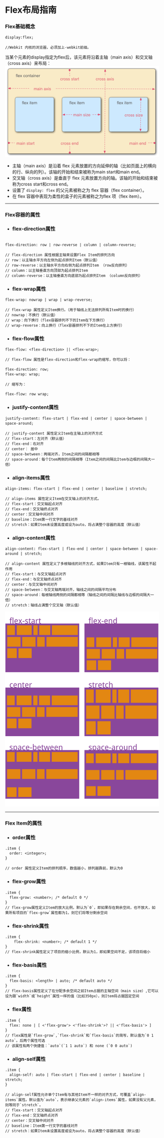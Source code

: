 <!-- docs/_sidebar.md -->
# Flex布局指南

### **Flex基础概念**
```
display:flex;

//Webkit 内核的浏览器，必须加上-webkit前缀。
```
当某个元素的display指定为flex后，该元素将沿着主轴（main axis）和交叉轴（cross axis）来布局：
![](images/screenshot_1570782738087.png)
* 主轴（main axis）是沿着 flex 元素放置的方向延伸的轴（比如页面上的横向的行、纵向的列）。该轴的开始和结束被称为main start和main end。
* 交叉轴（cross axis）是垂直于 flex 元素放置方向的轴。该轴的开始和结束被称为cross start和cross end。
* 设置了 `display: flex` 的父元素被称之为 flex 容器（flex container）。
* 在 flex 容器中表现为柔性的盒子的元素被称之为flex 项（flex item）。
*****

### **Flex容器的属性**

* ### flex-direction属性

```

flex-direction: row | row-reverse | column | column-reverse;

// flex-direction 属性根据主轴来设置Flex Item的排列方向
// row：以主轴水平方向左侧为起点排列Item（默认值）
// row-reverse：以主轴水平方向右侧为起点排列Item （row反向排列）
// column：以主轴垂直方向顶部为起点排列Item
// column-reverse：以主轴垂直方向底部为起点排列Item （column反向排列）

```

* ### flex-wrap属性

```
flex-wrap: nowrap | wrap | wrap-reverse;

// flex-wrap 属性定义Item换行。（用于轴线上无法排列所有Item时的换行）
// nowrap：不换行（默认值）
// wrap：向下换行（flex容器排列不下的Item在下方换行）
// wrap-reverse：向上换行（flex容器排列不下的Item在上方换行）
```
* ### flex-flow属性
```
flex-flow: <flex-direction> || <flex-wrap>;

// flex-flow 属性是flex-direction和flex-wrap的缩写，你可以将：

flex-direction: row;
flex-wrap: wrap;

// 缩写为：

flex-flow: row wrap;
```

* ### justify-content属性

```
justify-content: flex-start | flex-end | center | space-between | space-around;

// justify-content 属性定义Item在主轴上的对齐方式
// flex-start：左对齐（默认值）
// flex-end：右对齐
// center： 居中
// space-between：两端对齐，Item之间的间隔都相等
// space-around：每个Item两侧的间隔相等（Item之间的间隔比Item与边框的间隔大一倍）
```

* ### align-items属性

```
align-items: flex-start | flex-end | center | baseline | stretch;

// align-items 属性定义Item在交叉轴上的对齐方式。
// flex-start：交叉轴起点对齐
// flex-end：交叉轴终点对齐
// center：交叉轴中间对齐
// baseline：Item第一行文字的基线对齐
// stretch：如果Item未设置高度或设为auto，将占满整个容器的高度（默认值）
```

* ### align-content属性
```
align-content: flex-start | flex-end | center | space-between | space-around | stretch;

// align-content 属性定义了多根轴线的对齐方式，如果Item只有一根轴线，该属性不起作用
// flex-start：与交叉轴起点对齐
// flex-end：与交叉轴终点对齐
// center：与交叉轴中间对齐
// space-between：与交叉轴两端对齐，轴线之间的间隔平均分布
// space-around：每根轴线两侧的间隔都相等（轴线之间的间隔比轴线与边框的间隔大一倍）
// stretch：轴线占满整个交叉轴（默认值）
```

 ![](images/screenshot_1570784978820.png)
*****
### **Flex Item的属性**
* ### order属性
```
.item {
  order: <integer>;
}

// order 属性定义Item的排列顺序，数值越小，排列越靠前，默认为0
```
* ### flex-grow属性
```
.item {
  flex-grow: <number>; /* default 0 */
}
// flex-grow属性定义Item的放大比例，默认为`0`，即如果存在剩余空间，也不放大，如果所有项目的`flex-grow`属性都为1，则它们将等分剩余空间
```
* ### flex-shrink属性
```
.item {
    flex-shrink: <number>; /* default 1 */
}
// flex-shrink属性定义了项目的缩小比例，默认为1，即如果空间不足，该项目将缩小
```
*  ### flex-basis属性
```
.item {
  flex-basis: <length> | auto; /* default auto */
}
// flex-basis属性定义了在分配多余空间之前Item占据的主轴空间（main size）,它可以设为跟`width`或`height`属性一样的值（比如350px），则Item将占据固定空间
```
* ### flex属性
```
.item {
  flex: none | [ <'flex-grow'> <'flex-shrink'>? || <'flex-basis'> ]
}
// flex属性是`flex-grow`,`flex-shrink`和`flex-basis`的简写，默认值为`0 1 auto`。后两个属性可选
// 该属性有两个快捷值：`auto`(`1 1 auto`) 和 none (`0 0 auto`)
```
* ### align-self属性
```
.item {
  align-self: auto | flex-start | flex-end | center | baseline | stretch;
}

// align-self属性允许单个Item有与其他Item不一样的对齐方式，可覆盖`align-items`属性。默认值为`auto`，表示继承父元素的`align-items`属性，如果没有父元素，则等同于`stretch`。
// flex-start：交叉轴起点对齐
// flex-end：交叉轴终点对齐
// center：交叉轴中间对齐
// baseline：Item第一行文字的基线对齐
// stretch：如果Item未设置高度或设为auto，将占满整个容器的高度（默认值）
```